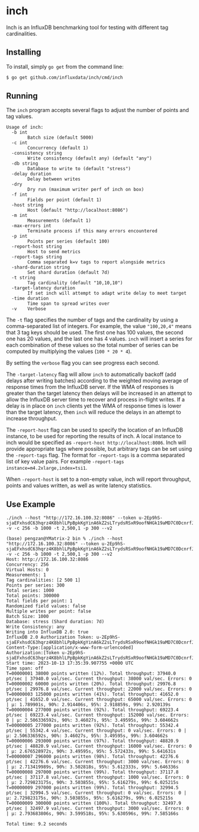 inch
====

Inch is an InfluxDB benchmarking tool for testing with different tag
cardinalities.


## Installing

To install, simply `go get` from the command line:

```sh
$ go get github.com/influxdata/inch/cmd/inch
```


## Running

The `inch` program accepts several flags to adjust the number of points and
tag values.

```
Usage of inch:
  -b int
    	Batch size (default 5000)
  -c int
    	Concurrency (default 1)
  -consistency string
    	Write consistency (default any) (default "any")
  -db string
    	Database to write to (default "stress")
  -delay duration
    	Delay between writes
  -dry
    	Dry run (maximum writer perf of inch on box)
  -f int
    	Fields per point (default 1)
  -host string
    	Host (default "http://localhost:8086")
  -m int
    	Measurements (default 1)
  -max-errors int
    	Terminate process if this many errors encountered
  -p int
    	Points per series (default 100)
  -report-host string
    	Host to send metrics
  -report-tags string
    	Comma separated k=v tags to report alongside metrics
  -shard-duration string
    	Set shard duration (default 7d)
  -t string
    	Tag cardinality (default "10,10,10")
  -target-latency duration
    	If set inch will attempt to adapt write delay to meet target
  -time duration
    	Time span to spread writes over
  -v	Verbose
```

The `-t` flag specifies the number of tags and the cardinality by using a
comma-separated list of integers. For example, the value `"100,20,4"` means 
that 3 tag keys should be used. The first one has 100 values, the second one
has 20 values, and the last one has 4 values. `inch` will insert a series for
each combination of these values so the total number of series can be computed
by multiplying the values (`100 * 20 * 4`).

By setting the `verbose` flag you can see progress each second.

The `-target-latency` flag will allow `inch` to automatically backoff (add 
delays after writing batches) according to the weighted moving average of 
response times from the InfluxDB server. If the WMA of responses is greater than 
the target latency then delays will be increased in an attempt to allow the 
InfluxDB server time to recover and process in-flight writes. If a delay is in 
place on `inch` clients yet the WMA of response times is lower than the target
latency, then `inch` will reduce the delays in an attempt to increase throughput.

The `-report-host` flag can be used to specify the location of an InfluxDB 
instance, to be used for reporting the results of inch. A local instance to inch
would be specified as `-report-host http://localhost:8086`. Inch will provide 
appropriate tags where possible, but arbitrary tags can be set using the 
`-report-tags` flag. The format for `-report-tags` is a comma separated list of 
key value pairs. For example `-report-tags instance=m4.2xlarge,index=tsi1`.

When `-report-host` is set to a non-empty value, inch will report throughput, 
points and values written, as well as write latency statistics.


## Use Example
``` shell
./inch --host "http://172.16.100.32:8086" --token u-2Ep9hS-sjaEFxhsdC63hqrz4K8bhlLPpBpkKgYinA6kZ2sLTrydsRSxR9oofNHGk19aMD7C0DcnrfJpfm9WA== -v -c 256 -b 1000 -t 2,500,1 -p 300 --v2
```

```shell
(base) pengzan@YMatrix-2 bin % ./inch --host "http://172.16.100.32:8086" --token u-2Ep9hS-sjaEFxhsdC63hqrz4K8bhlLPpBpkKgYinA6kZ2sLTrydsRSxR9oofNHGk19aMD7C0DcnrfJpfm9WA== -v -c 256 -b 1000 -t 2,500,1 -p 300 --v2
Host: http://172.16.100.32:8086
Concurrency: 256
Virtual Hosts: 0
Measurements: 1
Tag cardinalities: [2 500 1]
Points per series: 300
Total series: 1000
Total points: 300000
Total fields per point: 1
Randomized field values: false
Multiple writes per point: false
Batch Size: 1000
Database: stress (Shard duration: 7d)
Write Consistency: any
Writing into InfluxDB 2.0: true
InfluxDB 2.0 Authorization Token: u-2Ep9hS-sjaEFxhsdC63hqrz4K8bhlLPpBpkKgYinA6kZ2sLTrydsRSxR9oofNHGk19aMD7C0DcnrfJpfm9WA==
Content-Type:[application/x-www-form-urlencoded]
Authorization:[Token u-2Ep9hS-sjaEFxhsdC63hqrz4K8bhlLPpBpkKgYinA6kZ2sLTrydsRSxR9oofNHGk19aMD7C0DcnrfJpfm9WA==]
Start time: 2023-10-13 17:35:39.907755 +0000 UTC
Time span: off
T=00000001 38000 points written (12%). Total throughput: 37940.0 pt/sec | 37940.0 val/sec. Current throughput: 38000 val/sec. Errors: 0
T=00000002 60000 points written (20%). Total throughput: 29976.8 pt/sec | 29976.8 val/sec. Current throughput: 22000 val/sec. Errors: 0
T=00000003 125000 points written (41%). Total throughput: 41652.0 pt/sec | 41652.0 val/sec. Current throughput: 65000 val/sec. Errors: 0 | μ: 1.789901s, 90%: 2.914406s, 95%: 2.918859s, 99%: 2.920139s
T=00000004 277000 points written (92%). Total throughput: 69223.4 pt/sec | 69223.4 val/sec. Current throughput: 152000 val/sec. Errors: 0 | μ: 2.506336592s, 90%: 3.46027s, 95%: 3.49595s, 99%: 3.604662s
T=00000005 277000 points written (92%). Total throughput: 55342.4 pt/sec | 55342.4 val/sec. Current throughput: 0 val/sec. Errors: 0 | μ: 2.506336592s, 90%: 3.46027s, 95%: 3.49595s, 99%: 3.604662s
T=00000006 293000 points written (97%). Total throughput: 48820.9 pt/sec | 48820.9 val/sec. Current throughput: 16000 val/sec. Errors: 0 | μ: 2.676528972s, 90%: 3.49595s, 95%: 5.572433s, 99%: 5.641631s
T=00000007 296000 points written (98%). Total throughput: 42276.6 pt/sec | 42276.6 val/sec. Current throughput: 3000 val/sec. Errors: 0 | μ: 2.713419989s, 90%: 3.502818s, 95%: 5.612333s, 99%: 5.646336s
T=00000008 297000 points written (99%). Total throughput: 37117.8 pt/sec | 37117.8 val/sec. Current throughput: 1000 val/sec. Errors: 0 | μ: 2.729823175s, 90%: 3.503855s, 95%: 5.616279s, 99%: 6.025215s
T=00000009 297000 points written (99%). Total throughput: 32994.5 pt/sec | 32994.5 val/sec. Current throughput: 0 val/sec. Errors: 0 | μ: 2.729823175s, 90%: 3.503855s, 95%: 5.616279s, 99%: 6.025215s
T=00000009 300000 points written (100%). Total throughput: 32497.9 pt/sec | 32497.9 val/sec. Current throughput: 3000 val/sec. Errors: 0 | μ: 2.793683806s, 90%: 3.599518s, 95%: 5.630596s, 99%: 7.585166s

Total time: 9.2 seconds

```